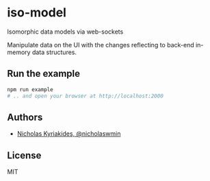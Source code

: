 # iso-model
Isomorphic data models via web-sockets

Manipulate data on the UI with the changes reflecting to back-end in-memory data
structures.

## Run the example

```bash
npm run example
# .. and open your browser at http://localhost:2000
```

## Authors

- [Nicholas Kyriakides, @nicholaswmin][nicholaswmin]

## License

MIT

[nicholaswmin]: https://github.com/nicholaswmin
